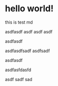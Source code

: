 # hello world!

this is test md

asdfasdf
asdf
asdf
asdf




asdfasdf


asdfasdfsadf
asdfsadf










asdfasdf

asdfasfdasfd


asdf
sadf
sad

